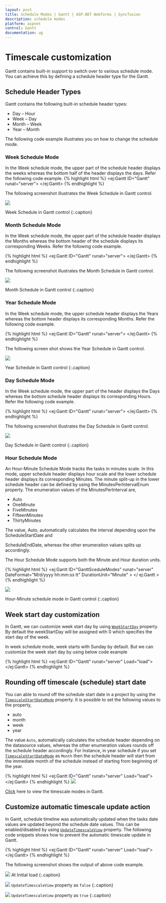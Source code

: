 ```yaml
---
layout: post
title: Schedule Modes | Gantt | ASP.NET Webforms | Syncfusion
description: schedule modes
platform: aspnet
control: Gantt
documentation: ug
---
```


# Timescale customization

Gantt contains built-in support to switch over to various schedule mode. You can achieve this by defining a schedule header type for the Gantt.

## Schedule Header Types

Gantt contains the following built-in schedule header types:

* Day – Hour
* Week – Day
* Month – Week
* Year – Month

The following code example illustrates you on how to change the schedule mode.

### Week Schedule Mode

In the Week schedule mode, the upper part of the schedule header displays the weeks whereas the bottom half of the header displays the days. Refer the following code example.
{% highlight html %}
<ej:Gantt ID="Gantt" runat="server">
       <ScheduleHeaderSettings ScheduleHeaderType="Week"
       WeekHeaderFormat=" MMM dd , yyyy "
       DayHeaderFormat="ddd"/>
</ej:Gantt>
{% endhighlight %}

The following screenshot illustrates the Week Schedule in Gantt control.

![](Schedule-Modes_images/Schedule-Modes_img1.png) 

Week Schedule in Gantt control
{:.caption}

### Month Schedule Mode

In the Week schedule mode, the upper part of the schedule header displays the Months whereas the bottom header of the schedule displays its corresponding Weeks. Refer the following code example.

{% highlight html %}
<ej:Gantt ID="Gantt" runat="server">
       <ScheduleHeaderSettings ScheduleHeaderType="Month" 
       MonthHeaderFormat=" MMM yyyy " 
       WeekHeaderFormat="M/dd"/>
</ej:Gantt>
{% endhighlight %}

The following screenshot illustrates the Month Schedule in Gantt control.

![](Schedule-Modes_images/Schedule-Modes_img2.png)

Month Schedule in Gantt control
{:.caption}

### Year Schedule Mode

In the Week schedule mode, the upper schedule header displays the Years whereas the bottom header displays its corresponding Months. Refer the following code example.

{% highlight html %}
<ej:Gantt ID="Gantt" runat="server">
       <ScheduleHeaderSettings ScheduleHeaderType="Year" 
       YearHeaderFormat="yyyy " 
       MonthHeaderFormat="MMM"/>
</ej:Gantt>
{% endhighlight %}

The following screen shot shows the Year Schedule in Gantt control.

![](Schedule-Modes_images/Schedule-Modes_img3.png)

Year Schedule in Gantt control
{:.caption}

### Day Schedule Mode

In the Week schedule mode, the upper part of the header displays the Days whereas the bottom schedule header displays its corresponding Hours. Refer the following code example.

{% highlight html %}
<ej:Gantt ID="Gantt" runat="server">
       <ScheduleHeaderSettings ScheduleHeaderType="Day" 
       DayHeaderFormat="dd,MM,yy" 
       HourHeaderFormat="HH"/>
</ej:Gantt>
{% endhighlight %}

The following screenshot illustrates the Day Schedule in Gantt control.

![](Schedule-Modes_images/Schedule-Modes_img4.png)

Day Schedule in Gantt control
{:.caption}

### Hour Schedule Mode

An Hour-Minute Schedule Mode tracks the tasks in minutes scale. In this mode, upper schedule header displays hour scale and the lower schedule header displays its corresponding Minutes. The minute split-up in the lower schedule header can be defined by using the MinutesPerIntervalEnum property. The enumeration values of the MinutesPerInterval are,

* Auto
* OneMinute
* FiveMinutes
* FifteenMinutes
* ThirtyMinutes

The value, Auto, automatically calculates the interval depending upon the ScheduleStartDate and 

ScheduleEndDate, whereas the other enumeration values splits up accordingly.

The Hour Schedule Mode supports both the Minute and Hour duration units.

{% highlight html %}
<ej:Gantt ID="GanttSceduleModes"  runat="server" DateFormat="M/d/yyyy hh:mm:ss tt" 
DurationUnit="Minute" >
<ScheduleHeaderSettings ScheduleHeaderType="Hour" MinutesPerInterval="FiveMinutes" />
</ ej:Gantt >  
{% endhighlight %}

![](Schedule-Modes_images/Schedule-Modes_img5.png)

Hour-Minute schedule mode in Gantt control
{:.caption}

## Week start day customization

In Gantt, we can customize week start day by using [`WeekStartDay`](/api/js/ejgantt#members:scheduleheadersettings-weekstartday) property.
By default the weekStartDay will be assigned with 0 which specifies the start day of the week.

In week schedule mode, week starts with Sunday by default. But we can customize the week start day by using below code example
 
{% highlight html %}
<ej:Gantt ID="Gantt" runat="server" Load="load">
 <ScheduleHeaderSettings ScheduleHeaderType="Week" 
 WeekStartDay="1"/>
</ej:Gantt>
{% endhighlight %}

## Rounding off timescale (schedule) start date

You can able to round off the schedule start date in a project by using the [`TimescaleStartDateMode`](/api/js/ejgantt#members:scheduleheadersettings-timescalestartdatemode) property. It is possible to set the following values to the property,

* auto
* month
* week
* year

The value `Auto`, automatically calculates the schedule header depending on the datasource values, whereas the other enumeration values rounds off the schedule header accordingly. For Instance, in year schedule if you set [`TimescaleStartDateMode`](/api/js/ejgantt#members:scheduleheadersettings-timescalestartdatemode) as `Month` then the schedule header will start from the immediate month of the schedule instead of starting from beginning of the year.

{% highlight html %}
<ej:Gantt ID="Gantt" runat="server" Load="load">
     <scheduleheadersettings ScheduleHeaderType="Year" 
	 TimescaleStartDateMode="Month">
</ej:Gantt>
{% endhighlight %}
![](Schedule-Modes_images/Schedule-Modes_img6.png)

[Click](http://asp.syncfusion.com/demos/web/gantt/schedulemodes.aspx) here to view the timescale modes in Gantt.

## Customize automatic timescale update action

In Gantt, schedule timeline was automatically updated when the tasks date values are updated beyond the schedule date values. This can be enabled/disabled by using [`UpdateTimescaleView`](/api/js/ejgantt#members:scheduleheadersettings-updatetimescaleview) property.
The following code snippets shows how to prevent the automatic timescale update in Gantt.
 
{% highlight html %}
	<ej:Gantt ID="Gantt" runat="server" Load="load">
		<ScheduleHeaderSettings ScheduleHeaderType="Week" 
		UpdateTimescaleView = false/>
	</ej:Gantt>
{% endhighlight %}

The following screenshot shows the output of above code example.

![](Schedule-Modes_images/Schedule-Modes_img7.png)
At Initial load
{:.caption}

![](Schedule-Modes_images/Schedule-Modes_img8.png)
`UpdateTimescaleView` property as `false`
{:.caption}

![](Schedule-Modes_images/Schedule-Modes_img9.png)
`UpdateTimescaleView` property as `true`
{:.caption}